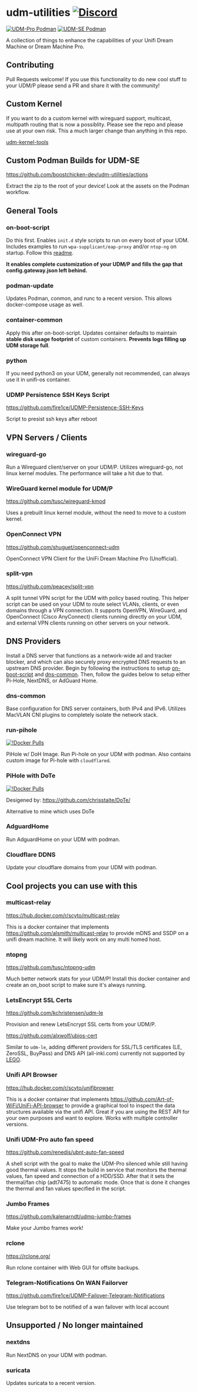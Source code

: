 # udm-utilities [![Discord](https://img.shields.io:/discord/939817841107034172?label=Discord&logo=Discord&style=for-the-badge "Discord")](https://discord.gg/8zqrQJFghg)

[![UDM-Pro Podman](https://github.com/boostchicken-dev/udm-utilities/actions/workflows/podman-udmp.yml/badge.svg)](https://github.com/boostchicken-dev/udm-utilities/actions/workflows/podman-udmp.yml)
[![UDM-SE Podman](https://github.com/boostchicken-dev/udm-utilities/actions/workflows/podman-udmse.yml/badge.svg?branch=master)](https://github.com/boostchicken-dev/udm-utilities/actions/workflows/podman-udmse.yml)

A collection of things to enhance the capabilities of your Unifi Dream Machine or Dream Machine Pro.

## Contributing

Pull Requests welcome!
If you use this functionality to do new cool stuff to your UDM/P please send a PR and share it with the community!

## Custom Kernel

If you want to do a custom kernel with wireguard support, multicast, multipath routing that is now a possiblity.
Please see the repo and please use at your own risk. This a much larger change than anything in this repo.

[udm-kernel-tools](https://github.com/fabianishere/udm-kernel-tools)

## Custom Podman Builds for UDM-SE

<https://github.com/boostchicken-dev/udm-utilities/actions>

Extract the zip to the root of your device!
Look at the assets on the Podman workflow.

## General Tools

### on-boot-script

Do this first. Enables `init.d` style scripts to run on every boot of your UDM.
Includes examples to run `wpa-supplicant/eap-proxy` and/or `ntop-ng` on startup.
Follow this [readme](https://github.com/boostchicken-dev/udm-utilities/blob/master/on-boot-script/README.md).

**It enables complete customization of your UDM/P and fills the gap that config.gateway.json left behind.**

### podman-update

Updates Podman, conmon, and runc to a recent version.
This allows docker-compose usage as well.

### container-common

Apply this after on-boot-script.
Updates container defaults to maintain **stable disk usage footprint** of custom containers.
**Prevents logs filling up UDM storage full**.

### python

If you need python3 on your UDM, generally not recommended, can always use it in unifi-os container.

### UDMP Persistence SSH Keys Script

<https://github.com/fire1ce/UDMP-Persistence-SSH-Keys>

Script to presist ssh keys after reboot

## VPN Servers / Clients

### wireguard-go

Run a Wireguard client/server on your UDM/P.
Utilizes wireguard-go, not linux kernel modules.
The performance will take a hit due to that.

### WireGuard kernel module for UDM/P

<https://github.com/tusc/wireguard-kmod>

Uses a prebuilt linux kernel module, without the need to move to a custom kernel.

### OpenConnect VPN

<https://github.com/shuguet/openconnect-udm>

OpenConnect VPN Client for the UniFi Dream Machine Pro (Unofficial).

### split-vpn

<https://github.com/peacey/split-vpn>

A split tunnel VPN script for the UDM with policy based routing.
This helper script can be used on your UDM to route select VLANs, clients, or even domains through a VPN connection.
It supports OpenVPN, WireGuard, and OpenConnect (Cisco AnyConnect) clients running directly on your UDM, and external VPN clients running on other servers on your network.

## DNS Providers

Install a DNS server that functions as a network-wide ad and tracker blocker, and which can also securely proxy encrypted DNS requests to an upstream DNS provider.
Begin by following the instructions to setup [on-boot-script](https://github.com/boostchicken-dev/udm-utilities/tree/master/on-boot-script) and [dns-common](https://github.com/boostchicken-dev/udm-utilities/tree/master/dns-common/on_boot.d).
Then, follow the guides below to setup either Pi-Hole, NextDNS, or AdGuard Home.

### dns-common

Base configuration for DNS server containers, both IPv4 and IPv6.
Utilizes MacVLAN CNI plugins to completely isolate the network stack.

### run-pihole

[![!Docker Pulls](https://img.shields.io/docker/pulls/boostchicken/pihole.svg?color=green&labelColor=555555&logoColor=ffffff&style=for-the-badge&label=pulls&logo=docker)](https://hub.docker.com/u/boostchicken)

PiHole w/ DoH Image.
Run Pi-hole on your UDM with podman.
Also contains custom image for Pi-hole with `cloudflared`.

### PiHole with DoTe
[![!Docker Pulls](https://img.shields.io/docker/pulls/boostchicken/pihole-dote.svg?color=green&labelColor=555555&logoColor=ffffff&style=for-the-badge&label=pulls&logo=docker)](https://hub.docker.com/u/boostchicken)

Desigened by: <https://github.com/chrisstaite/DoTe/>

Alternative to mine which uses DoTe

### AdguardHome

Run AdguardHome on your UDM with podman.

### Cloudflare DDNS

Update your cloudflare domains from your UDM with podman.

## Cool projects you can use with this

### multicast-relay

<https://hub.docker.com/r/scyto/multicast-relay>

This is a docker container that implements <https://github.com/alsmith/multicast-relay> to provide mDNS and SSDP on a unifi dream machine.
It will likely work on any multi homed host.

### ntopng

<https://github.com/tusc/ntopng-udm>

Much better network stats for your UDM/P!
Install this docker container and create an on_boot script to make sure it's always running.

### LetsEncrypt SSL Certs

<https://github.com/kchristensen/udm-le>

Provision and renew LetsEncrypt SSL certs from your UDM/P.

<https://github.com/alxwolf/ubios-cert>

Similar to `udm-le`, adding different providers for SSL/TLS certificates (LE, ZeroSSL, BuyPass) and DNS API (all-inkl.com) currently not supported by [LEGO](https://go-acme.github.io/lego/dns/).

### Unifi API Browser

<https://hub.docker.com/r/scyto/unifibrowser>

This is a docker container that implements <https://github.com/Art-of-WiFi/UniFi-API-browser> to provide a graphical tool to inspect the data structures available via the unifi API.
Great if you are using the REST API for your own purposes and want to explore.
Works with multiple controller versions.

### Unifi UDM-Pro auto fan speed

<https://github.com/renedis/ubnt-auto-fan-speed>

A shell script with the goal to make the UDM-Pro silenced while still having good thermal values.
It stops the build in service that monitors the thermal values, fan speed and connection of a HDD/SSD.
After that it sets the thermal/fan chip (adt7475) to automatic mode.
Once that is done it changes the thermal and fan values specified in the script.

### Jumbo Frames

<https://github.com/kalenarndt/udmp-jumbo-frames>

Make your Jumbo frames work!

### rclone

<https://rclone.org/>

Run rclone container with Web GUI for offsite backups.

### Telegram-Notifications On WAN Failorver

<https://github.com/fire1ce/UDMP-Failover-Telegram-Notifications>

Use telegram bot to be notified of a wan failover with local account

## Unsupported / No longer maintained

### nextdns

Run NextDNS on your UDM with podman.

### suricata

Updates suricata to a recent version.
